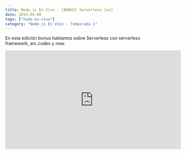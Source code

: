 ```yaml
---
title: Node.js En Vivo - [BONUS] Serverless [es]
date: 2019-04-08
tags: ["node-en-vivo"]
category: "Node.js En Vivo - Temporada 1"
---
```


En esta edición bonus hablamos sobre Serverless con serverless framework, arc.codes y now.

<iframe class="mt-2" width="560" height="315" src="https://www.youtube.com/embed/rj-Wo6sKGz4" title="YouTube video player" frameborder="0" allow="accelerometer; autoplay; clipboard-write; encrypted-media; gyroscope; picture-in-picture" allowfullscreen></iframe>
